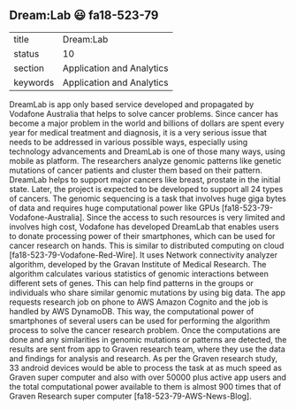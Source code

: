 ## Dream:Lab :smiley: fa18-523-79


|          |                           |
| -------- | ------------------------- |
| title    | Dream:Lab                 | 
| status   | 10                        |
| section  | Application and Analytics |
| keywords | Application and Analytics |



DreamLab is app only based service developed and propagated by Vodafone Australia that helps to solve cancer problems. Since cancer has become a major problem in the world and billions of dollars are spent every year for medical treatment and diagnosis, it is a very serious issue that needs to be addressed in various possible ways, especially using technology advancements and DreamLab is one of those many ways, using mobile as platform. The researchers analyze genomic patterns like genetic mutations of cancer patients and cluster them based on their pattern. DreamLab helps to support major cancers like breast, prostate in the initial state. Later, the project is expected to be developed to support all 24 types of cancers. The genomic sequencing is a task that involves huge giga bytes of data and requires huge computational power like GPUs [fa18-523-79-Vodafone-Australia]. Since the access to such resources is very limited and involves high cost, Vodafone has developed DreamLab that enables users to donate processing power of their smartphones, which can be used for cancer research on hands. This is similar to distributed computing on cloud [fa18-523-79-Vodafone-Red-Wire]. It uses Network connectivity analyzer algorithm, developed by the Gravan Institute of Medical Research. The algorithm calculates various statistics of genomic interactions between different sets of genes. This can help find patterns in the groups or individuals who share similar genomic mutations by using big data. The app requests research job on phone to AWS Amazon Cognito and the job is handled by AWS DynamoDB. This way, the computational power of smartphones of several users can be used for performing the algorithm process to solve the cancer research problem. Once the computations are done and any similarities in genomic mutations or patterns are detected, the results are sent from app to Graven research team, where they use the data and findings for analysis and research. As per the Graven research study, 33 android devices would be able to process the task at as much speed as Graven super computer and also with over 50000 plus active app users and the total computational power available to them is almost 900 times that of Graven Research super computer [fa18-523-79-AWS-News-Blog].


    
